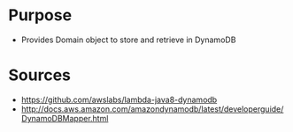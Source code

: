 # Purpose 
* Provides Domain object to store and retrieve in DynamoDB

# Sources
* https://github.com/awslabs/lambda-java8-dynamodb
* http://docs.aws.amazon.com/amazondynamodb/latest/developerguide/DynamoDBMapper.html
